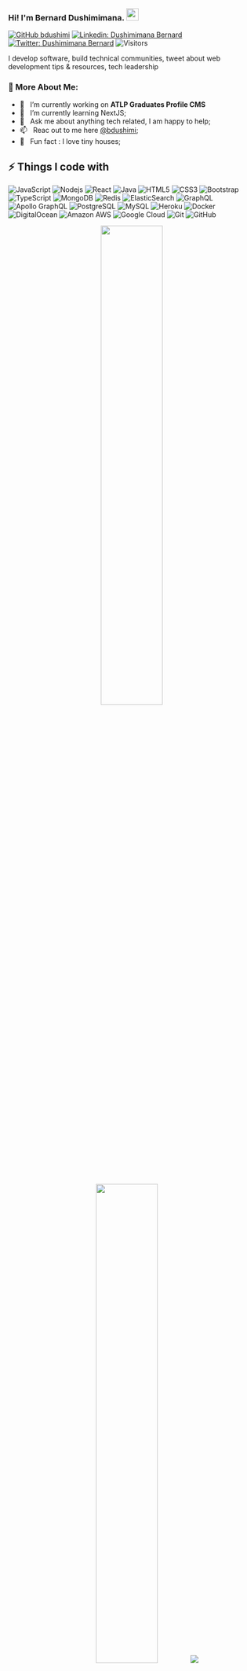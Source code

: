 ### Hi! I'm Bernard Dushimimana. <img src="https://media.giphy.com/media/hvRJCLFzcasrR4ia7z/giphy.gif" width="25px">

[![GitHub bdushimi](https://img.shields.io/github/followers/bdushimi?label=follow&style=social)](https://github.com/bdushimi)
[![Linkedin: Dushimimana Bernard](https://img.shields.io/badge/-Bernard%20Dushimimana-blue?style=flat-square&logo=Linkedin&logoColor=white&link=https://www.linkedin.com/in/bernard-dushimimana/)](https://www.linkedin.com/in/bernard-dushimimana/)
[![Twitter: Dushimimana Bernard](https://img.shields.io/twitter/follow/bdushimi?style=social)](https://twitter.com/bdushimi)
![Visitors](https://visitor-badge.glitch.me/badge?page_id=bdushimi&left_color=gray&right_color=blue)
  
I develop software, build technical communities, tweet about web development tips & resources, tech leadership

### 🧐 More About Me:

- 🔭 &nbsp; I’m currently working on **ATLP Graduates Profile CMS**
- 🌱 &nbsp; I’m currently learning NextJS; 
- 💬 &nbsp; Ask me about anything tech related, I am happy to help;
- 📫 &nbsp; Reac out to me here [@bdushimi](https://twitter.com/bdushimi/);
- 🎯 &nbsp; Fun fact : I love tiny houses;

## ⚡ Things I code with

![JavaScript](https://img.shields.io/badge/-JavaScript-black?style=flat-square&logo=javascript)
![Nodejs](https://img.shields.io/badge/-Nodejs-black?style=flat-square&logo=Node.js)
![React](https://img.shields.io/badge/-React-black?style=flat-square&logo=react)
![Java](https://img.shields.io/badge/-java-E34A86?style=flat-square&logo=java)
![HTML5](https://img.shields.io/badge/-HTML5-E34F26?style=flat-square&logo=html5&logoColor=white)
![CSS3](https://img.shields.io/badge/-CSS3-1572B6?style=flat-square&logo=css3)
![Bootstrap](https://img.shields.io/badge/-Bootstrap-563D7C?style=flat-square&logo=bootstrap)
![TypeScript](https://img.shields.io/badge/-TypeScript-007ACC?style=flat-square&logo=typescript)
![MongoDB](https://img.shields.io/badge/-MongoDB-black?style=flat-square&logo=mongodb)
![Redis](https://img.shields.io/badge/-Redis-black?style=flat-square&logo=Redis)
![ElasticSearch](https://img.shields.io/badge/-ElasticSearch-005571?style=flat-square&logo=elasticsearch)
![GraphQL](https://img.shields.io/badge/-GraphQL-E10098?style=flat-square&logo=graphql)
![Apollo GraphQL](https://img.shields.io/badge/-Apollo%20GraphQL-311C87?style=flat-square&logo=apollo-graphql)
![PostgreSQL](https://img.shields.io/badge/-PostgreSQL-336791?style=flat-square&logo=postgresql)
![MySQL](https://img.shields.io/badge/-MySQL-black?style=flat-square&logo=mysql)
![Heroku](https://img.shields.io/badge/-Heroku-430098?style=flat-square&logo=heroku)
![Docker](https://img.shields.io/badge/-Docker-black?style=flat-square&logo=docker)
![DigitalOcean](https://img.shields.io/badge/-Digital%20Ocean-darkblue?style=flat-square&logo=digitalocean)
![Amazon AWS](https://img.shields.io/badge/Amazon%20AWS-232F3E?style=flat-square&logo=amazon-aws)
![Google Cloud](https://img.shields.io/badge/Google%20Cloud-black?style=flat-square&logo=google-cloud)
![Git](https://img.shields.io/badge/-Git-black?style=flat-square&logo=git)
![GitHub](https://img.shields.io/badge/-GitHub-181717?style=flat-square&logo=github)



<p align="center">
  <img height="50%" width="auto" src ="https://github-readme-stats.vercel.app/api?username=bdushimi&show_icons=true&count_private=true&theme=darcula&hide_border=true&hide=issues,contribs&bg_color=00000000">
  <img height="50%" width="auto" src ="https://github-readme-stats.vercel.app/api/top-langs/?username=bdushimi&layout=compact&hide_border=true&theme=darcula&bg_color=00000000&langs_count=6&hide=jupyter%20notebook,tex,css,php">
  <img src ="https://github-readme-streak-stats.herokuapp.com?user=bdushimi&theme=darcula&hide_border=true&background=FFFFFF00">
  <br/>
  <br/>
</p>

[![Twitter](https://github-readme-twitter.gazf.vercel.app/api?id=bdushimi)](https://twitter.com/bdushimi)
